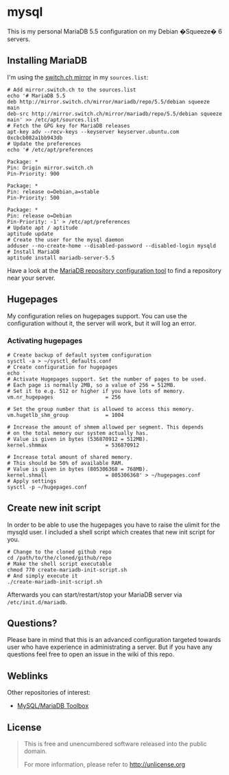 # mysql
This is my personal MariaDB 5.5 configuration on my Debian �Squeeze� 6 servers.

## Installing MariaDB
I'm using the [switch.ch mirror](http://www.switch.ch/) in my `sources.list`:

```shell
# Add mirror.switch.ch to the sources.list
echo '# MariaDB 5.5
deb http://mirror.switch.ch/mirror/mariadb/repo/5.5/debian squeeze main
deb-src http://mirror.switch.ch/mirror/mariadb/repo/5.5/debian squeeze main' >> /etc/apt/sources.list
# Fetch the GPG key for MariaDB releases
apt-key adv --recv-keys --keyserver keyserver.ubuntu.com 0xcbcb082a1bb943db
# Update the preferences
echo '# /etc/apt/preferences

Package: *
Pin: Origin mirror.switch.ch
Pin-Priority: 900

Package: *
Pin: release o=Debian,a=stable
Pin-Priority: 500

Package: *
Pin: release o=Debian
Pin-Priority: -1' > /etc/apt/preferences
# Update apt / aptitude
aptitude update
# Create the user for the mysql daemon
adduser --no-create-home --disabled-password --disabled-login mysqld
# Install MariaDB
aptitude install mariadb-server-5.5
```
Have a look at the [MariaDB repository configuration tool](http://downloads.mariadb.org/MariaDB/repositories/) to find a 
repository near your server.

## Hugepages
My configuration relies on hugepages support. You can use the configuration without it, the server will work, but it 
will log an error.

### Activating hugepages
```shell
# Create backup of default system configuration
sysctl -a > ~/sysctl_defaults.conf
# Create configuration for hugepages
echo '
# Activate Hugepages support. Set the number of pages to be used.
# Each page is normally 2MB, so a value of 256 = 512MB.
# Set it to e.g. 512 or higher if you have lots of memory.
vm.nr_hugepages                 = 256

# Set the group number that is allowed to access this memory.
vm.hugetlb_shm_group            = 1004

# Increase the amount of shmem allowed per segment. This depends
# on the total memory our system actually has.
# Value is given in bytes (536870912 = 512MB).
kernel.shmmax                   = 536870912

# Increase total amount of shared memory.
# This should be 50% of available RAM.
# Value is given in bytes (805306368 = 768MB).
kernel.shmall                   = 805306368' > ~/hugepages.conf
# Apply settings
sysctl -p ~/hugepages.conf
```

## Create new init script
In order to be able to use the hugepages you have to raise the ulimit for the mysqld user. I included a shell script 
which creates that new init script for you.

```shell
# Change to the cloned github repo
cd /path/to/the/cloned/github/repo
# Make the shell script executable
chmod 770 create-mariadb-init-script.sh
# And simply execute it
./create-mariadb-init-script.sh
```

Afterwards you can start/restart/stop your MariaDB server via `/etc/init.d/mariadb`.

## Questions?
Please bare in mind that this is an advanced configuration targeted towards user who have experience in administrating a 
server. But if you have any questions feel free to open an issue in the wiki of this repo.

## Weblinks
Other repositories of interest:

* [MySQL/MariaDB Toolbox](https://github.com/Fleshgrinder/mysql-mariadb-toolbox)

## License
> This is free and unencumbered software released into the public domain.
>
> For more information, please refer to <http://unlicense.org>
